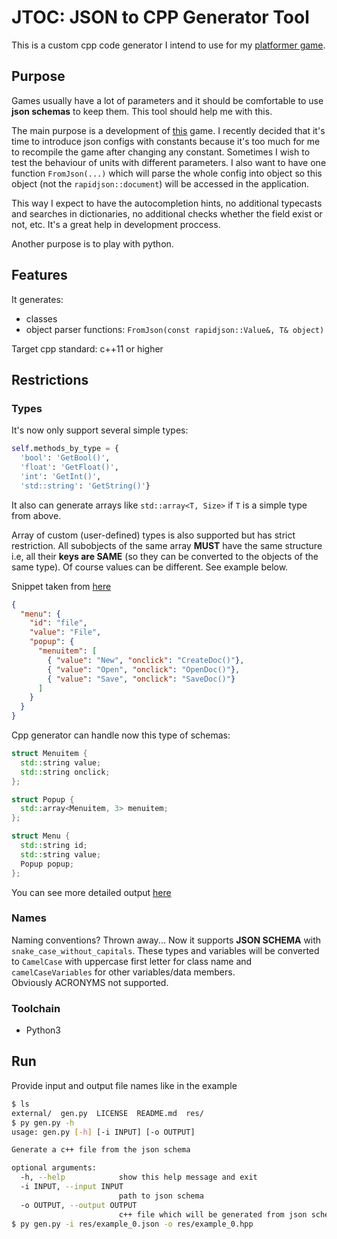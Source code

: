 # JTOC: JSON to CPP Generator Tool

This is a custom cpp code generator I intend to use for my [platformer game](https://github.com/Roout/platformer).

## Purpose

Games usually have a lot of parameters and it should be comfortable to use **json schemas**  to keep them. This tool should help me with this.

The main purpose is a development of [this](https://github.com/Roout/platformer) game. I recently decided that it's time to introduce json configs with constants because it's too much for me to recompile the game after changing any constant. Sometimes I wish to test the behaviour of units with different parameters. I also want to have one function `FromJson(...)` which will parse the whole config into object so this object (not the `rapidjson::document`) will be accessed in the application.

This way I expect to have the autocompletion hints, no additional typecasts and searches in dictionaries, no additional checks whether the field exist or not, etc. It's a great help in development proccess.  

Another purpose is to play with python.

## Features

It generates:

- classes
- object parser functions: `FromJson(const rapidjson::Value&, T& object)`

Target cpp standard: c++11 or higher

## Restrictions

### Types

It's now only support several simple types:

```python
self.methods_by_type = {
  'bool': 'GetBool()', 
  'float': 'GetFloat()', 
  'int': 'GetInt()', 
  'std::string': 'GetString()'}
```

It also can generate arrays like `std::array<T, Size>` if `T` is a simple type from above.

Array of custom (user-defined) types is also supported but has strict restriction.
All subobjects of the same array **MUST** have the same structure i.e, all their **keys are SAME** (so they can be converted to the objects of the same type). Of course values can be different. See example below.

Snippet taken from [here](https://github.com/Roout/jtoc/blob/master/res/example_3.json)

```json
{
  "menu": {  
    "id": "file",  
    "value": "File",  
    "popup": {  
      "menuitem": [  
        { "value": "New", "onclick": "CreateDoc()"},  
        { "value": "Open", "onclick": "OpenDoc()"},  
        { "value": "Save", "onclick": "SaveDoc()"}  
      ]  
    }  
  }
}  
```

Cpp generator can handle now this type of schemas:

```cpp
struct Menuitem {
  std::string value;
  std::string onclick;
};

struct Popup {
  std::array<Menuitem, 3> menuitem;
};

struct Menu {
  std::string id;
  std::string value;
  Popup popup;
};
```

You can see more detailed output [here](https://github.com/Roout/jtoc/blob/master/res/example_3.hpp.txt)

### Names

Naming conventions? Thrown away...
Now it supports **JSON SCHEMA** with `snake_case_without_capitals`. These types and variables will be converted to `CamelCase` with uppercase first letter for class name and `camelCaseVariables` for other variables/data members.  
Obviously ACRONYMS not supported.

### Toolchain

- Python3

## Run

Provide input and output file names like in the example

```bash
$ ls
external/  gen.py  LICENSE  README.md  res/
$ py gen.py -h
usage: gen.py [-h] [-i INPUT] [-o OUTPUT]

Generate a c++ file from the json schema

optional arguments:
  -h, --help            show this help message and exit
  -i INPUT, --input INPUT
                        path to json schema
  -o OUTPUT, --output OUTPUT
                        c++ file which will be generated from json schema
$ py gen.py -i res/example_0.json -o res/example_0.hpp
```
